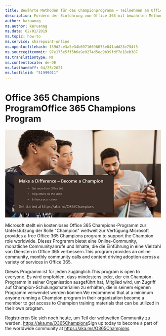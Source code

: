 ```yaml
---
title: Bewährte Methoden für das Championprogramm – Teilnehmen am Office 365 Champions-Programm
description: Fördern der Einführung von Office 365 mit bewährten Methoden für das Championprogramm
author: karuanag
ms.author: karuanag
ms.date: 02/01/2019
ms.topic: how-to
ms.service: sharepoint-online
ms.openlocfilehash: 159d2ce3a5e34b69716696673e841add23e754f5
ms.sourcegitcommit: 97e175e5ff5b6a9e0274d5ec9b39fdf7e18eb387
ms.translationtype: MT
ms.contentlocale: de-DE
ms.lasthandoff: 04/25/2021
ms.locfileid: "51999911"
---
```

# <a name="office-365-champions-program"></a><span data-ttu-id="e802b-103">Office 365 Champions Program</span><span class="sxs-lookup"><span data-stu-id="e802b-103">Office 365 Champions Program</span></span> 

![Machen Sie einen Unterschied zum Champion](media/makeadifference.png)

<span data-ttu-id="e802b-105">Microsoft stellt ein kostenloses Office 365 Champions-Programm zur Unterstützung der Rolle "Champion" weltweit zur Verfügung.</span><span class="sxs-lookup"><span data-stu-id="e802b-105">Microsoft provides a free Office 365 Champions program to support the Champion role worldwide.</span></span>  <span data-ttu-id="e802b-106">Dieses Programm bietet eine Online-Community, monatliche Communityanrufe und Inhalte, die die Einführung in eine Vielzahl von Diensten in Office 365 verbessern.</span><span class="sxs-lookup"><span data-stu-id="e802b-106">This program provides an online community, monthly community calls and content driving adoption across a variety of services in Office 365.</span></span>

<span data-ttu-id="e802b-107">Dieses Programm ist für jeden zugänglich.</span><span class="sxs-lookup"><span data-stu-id="e802b-107">This program is open to everyone.</span></span>  <span data-ttu-id="e802b-108">Es wird empfohlen, dass mindestens jeder, der ein Champion-Programm in seiner Organisation ausgeführt hat, Mitglied wird, um Zugriff auf Champion-Schulungsmaterialien zu erhalten, die in seinem eigenen Programm verwendet werden können.</span><span class="sxs-lookup"><span data-stu-id="e802b-108">We recommend that at a minimum anyone running a Champion program in their organization become a member to get access to Champion training materials that can be utilized in their own program.</span></span> 

<span data-ttu-id="e802b-109">Registrieren Sie sich noch heute, um Teil der weltweiten Community zu werden. https://aka.ms/O365Champions</span><span class="sxs-lookup"><span data-stu-id="e802b-109">Sign up today to become a part of the worldwide community at https://aka.ms/O365Champions</span></span>  

